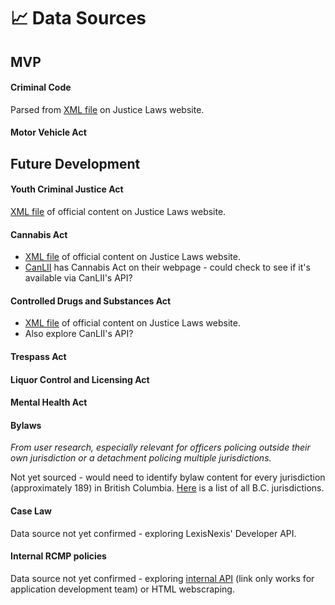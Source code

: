 # :chart_with_upwards_trend: Data Sources
## MVP
#### Criminal Code
Parsed from [XML file](https://laws-lois.justice.gc.ca/eng/XML/C-46.xml) on Justice Laws website.

#### Motor Vehicle Act

## Future Development
#### Youth Criminal Justice Act
[XML file](https://www.laws-lois.justice.gc.ca/eng/XML/Y-1.5.xml) of official content on Justice Laws website.

#### Cannabis Act
- [XML file](https://laws-lois.justice.gc.ca/eng/acts/C-24.5/) of official content on Justice Laws website.
- [CanLII](https://www.canlii.org/en/ca/laws/stat/sc-2018-c-16/latest/sc-2018-c-16.html) has Cannabis Act on their webpage - could check to see if it's available via CanLII's API?

#### Controlled Drugs and Substances Act
- [XML file](https://laws-lois.justice.gc.ca/eng/XML/C-38.8.xml) of official content on Justice Laws website.
- Also explore CanLII's API?

#### Trespass Act

#### Liquor Control and Licensing Act

#### Mental Health Act

#### Bylaws
*From user research, especially relevant for officers policing outside their own jurisdiction or a detachment policing multiple jurisdictions.*

Not yet sourced - would need to identify bylaw content for every jurisdiction (approximately 189) in British Columbia. [Here](https://www.ubcm.ca/about-ubcm/member-directory) is a list of all B.C. jurisdictions.

#### Case Law
Data source not yet confirmed - exploring LexisNexis' Developer API.

#### Internal RCMP policies
Data source not yet confirmed - exploring [internal API](http://ehq-s692.ross.rcmp-grc.gc.ca:8090/confluence/display/OID/Policy+Manual+API) (link only works for application development team) or HTML webscraping.